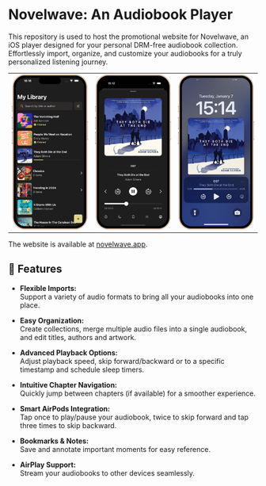# Novelwave: An Audiobook Player

This repository is used to host the promotional website for Novelwave, an iOS 
player designed for your personal DRM-free audiobook collection. Effortlessly import, organize, and customize your audiobooks for a truly personalized listening journey.

<table>
  <tr>
    <td valign="top"><img src="resources/images/image.library.png"/></td>
    <td valign="top"><img src="resources/images/image.player.png"/></td>
    <td valign="top"><img src="resources/images/image.nowPlaying.png"/></td>
  </tr>
</table>

The website is available at [novelwave.app](https://www.novelwave.app).

## 🚀 Features

- **Flexible Imports:**  
Support a variety of audio formats to bring all your audiobooks into one place.

- **Easy Organization:**  
Create collections, merge multiple audio files into a single audiobook, and edit titles, authors and artwork.

- **Advanced Playback Options:**  
Adjust playback speed, skip forward/backward or to a specific timestamp and schedule sleep timers.

- **Intuitive Chapter Navigation:**  
Quickly jump between chapters (if available) for a smoother experience.

- **Smart AirPods Integration:**  
Tap once to play/pause your audiobook, twice to skip forward and tap three times to skip backward.

- **Bookmarks & Notes:**  
Save and annotate important moments for easy reference.

- **AirPlay Support:**  
Stream your audiobooks to other devices seamlessly.